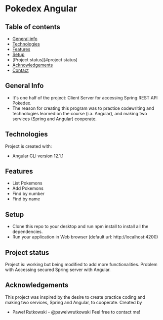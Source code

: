 # Pokedex Angular
## Table of contents
* [General info](#general-info)
* [Technologies](#technologies)
* [Features](#features)
* [Setup](#setup)
* [Project status](#project status)
* [Acknowledgements](#acknowledgements)
* [Contact](*contact)
## General Info
- It's one half of the project: Client Server for accessing Spring REST API Pokedex.
- The reason for creating this program was to practice codewriting and technologies learned on the course (i.a. Angular), and making two services (Spring and Angular) cooperate.
## Technologies
Project is created with:
- Angular CLI version 12.1.1
## Features
- List Pokemons
- Add Pokemons
- Find by number
- Find by name
## Setup
- Clone this repo to your desktop and run npm install to install all the dependencies.
- Run your application in Web browser (default url: http://localhost:4200)
## Project status
Project is: working but being modified to add more functionalities. Problem with Accessing secured Spring server with Angular.
## Acknowledgements
This project was inspired by the desire to create practice coding and making two services, Spring and Angular, to cooperate.
Created by
- Paweł Rutkowski - @pawelwrutkowski
Feel free to contact me!